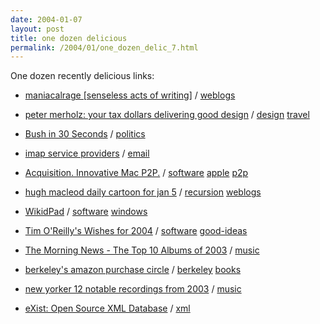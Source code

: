 ```yaml
---
date: 2004-01-07
layout: post
title: one dozen delicious
permalink: /2004/01/one_dozen_delic_7.html
---
```


One dozen recently delicious links:

- [maniacalrage \[senseless acts of writing\]](http://www.maniacalrage.net/) / [weblogs](http://del.icio.us/msippey/weblogs)

- [peter merholz: your tax dollars delivering good design](http://www.peterme.com/archives/000255.html) / [design](http://del.icio.us/msippey/design) [travel](http://del.icio.us/msippey/travel)

- [Bush in 30 Seconds](http://www.bushin30seconds.com/) / [politics](http://del.icio.us/msippey/politics)

- [imap service providers](http://www.ii.com/internet/messaging/imap/isps/ "including a great 40 things to look for in an imap provider list") / [email](http://del.icio.us/msippey/email)

- [Acquisition. Innovative Mac P2P.](http://www.acquisitionx.com/) / [software](http://del.icio.us/msippey/software) [apple](http://del.icio.us/msippey/apple) [p2p](http://del.icio.us/msippey/p2p)

- [hugh macleod daily cartoon for jan 5](http://www.benhammersley.com/cartoons/05.jpg "blogging about blogging about blogging") / [recursion](http://del.icio.us/msippey/recursion) [weblogs](http://del.icio.us/msippey/weblogs)

- [WikidPad](http://www.jhorman.org/wikidPad/) / [software](http://del.icio.us/msippey/software) [windows](http://del.icio.us/msippey/windows)

- [Tim O'Reilly's Wishes for 2004](http://www.oreillynet.com/pub/wlg/4117) / [software](http://del.icio.us/msippey/software) [good-ideas](http://del.icio.us/msippey/good-ideas)

- [The Morning News - The Top 10 Albums of 2003](http://www.themorningnews.org/archives/opinions/the_top_10_albums_of_2003.php) / [music](http://del.icio.us/msippey/music)

- [berkeley's amazon purchase circle](http://www.amazon.com/exec/obidos/tg/browse/-/216008/ "ahhh, my home town.") / [berkeley](http://del.icio.us/msippey/berkeley) [books](http://del.icio.us/msippey/books)

- [new yorker 12 notable recordings from 2003](http://www.newyorker.com/printable/?goingson/040105gore_GOAT_recordings) / [music](http://del.icio.us/msippey/music)

- [eXist: Open Source XML Database](http://exist.sourceforge.net/) / [xml](http://del.icio.us/msippey/xml)